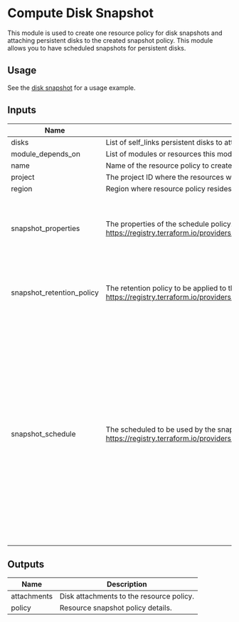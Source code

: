 # Compute Disk Snapshot

This module is used to create one resource policy for disk snapshots and attaching
persistent disks to the created snapshot policy. This module allows you to have
scheduled snapshots for persistent disks.

## Usage

See the [disk snapshot](https://github.com/terraform-google-modules/terraform-google-vm/tree/master/examples/compute_instance/disk_snapshot) for a usage example.

<!-- BEGINNING OF PRE-COMMIT-TERRAFORM DOCS HOOK -->
## Inputs

| Name | Description | Type | Default | Required |
|------|-------------|------|---------|:--------:|
| disks | List of self\_links persistent disks to attach the snapshot policy to (ie. projects/project\_id/disks/diskname/zones/zone\_name) | `list(string)` | `[]` | no |
| module\_depends\_on | List of modules or resources this module depends on | `list(any)` | `[]` | no |
| name | Name of the resource policy to create | `string` | n/a | yes |
| project | The project ID where the resources will be created | `string` | n/a | yes |
| region | Region where resource policy resides | `string` | n/a | yes |
| snapshot\_properties | The properties of the schedule policy. For more details see https://registry.terraform.io/providers/hashicorp/google/latest/docs/resources/compute_resource_policy#snapshot_properties | <pre>object(<br>    {<br>      guest_flush       = bool<br>      labels            = map(string)<br>      storage_locations = list(string)<br>    }<br>  )</pre> | `null` | no |
| snapshot\_retention\_policy | The retention policy to be applied to the schedule policy. For more details see https://registry.terraform.io/providers/hashicorp/google/latest/docs/resources/compute_resource_policy#retention_policy | <pre>object(<br>    {<br>      max_retention_days    = number<br>      on_source_disk_delete = string<br>    }<br>  )</pre> | n/a | yes |
| snapshot\_schedule | The scheduled to be used by the snapshot policy. For more details see https://registry.terraform.io/providers/hashicorp/google/latest/docs/resources/compute_resource_policy#schedule | <pre>object(<br>    {<br>      daily_schedule = object(<br>        {<br>          days_in_cycle = number<br>          start_time    = string<br>        }<br>      )<br>      hourly_schedule = object(<br>        {<br>          hours_in_cycle = number<br>          start_time     = string<br>        }<br>      )<br>      weekly_schedule = object(<br>        {<br>          day_of_weeks = set(object(<br>            {<br>              day        = string<br>              start_time = string<br>            }<br>          ))<br>        }<br>      )<br>    }<br>  )</pre> | n/a | yes |

## Outputs

| Name | Description |
|------|-------------|
| attachments | Disk attachments to the resource policy. |
| policy | Resource snapshot policy details. |

<!-- END OF PRE-COMMIT-TERRAFORM DOCS HOOK -->
